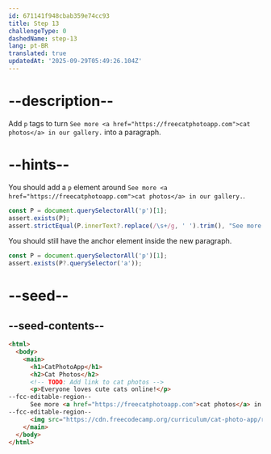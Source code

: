 ```yaml
---
id: 671141f948cbab359e74cc93
title: Step 13
challengeType: 0
dashedName: step-13
lang: pt-BR
translated: true
updatedAt: '2025-09-29T05:49:26.104Z'
---
```


# --description--

Add `p` tags to turn `See more <a href="https://freecatphotoapp.com">cat photos</a> in our gallery.` into a paragraph.

# --hints--

You should add a `p` element around `See more <a href="https://freecatphotoapp.com">cat photos</a> in our gallery.`.

```js
const P = document.querySelectorAll('p')[1];
assert.exists(P);
assert.strictEqual(P.innerText?.replace(/\s+/g, ' ').trim(), "See more cat photos in our gallery.");
```

You should still have the anchor element inside the new paragraph.

```js
const P = document.querySelectorAll('p')[1];
assert.exists(P?.querySelector('a'));
```

# --seed--

## --seed-contents--

```html
<html>
  <body>
    <main>
      <h1>CatPhotoApp</h1>
      <h2>Cat Photos</h2>
      <!-- TODO: Add link to cat photos -->
      <p>Everyone loves cute cats online!</p>
--fcc-editable-region--
      See more <a href="https://freecatphotoapp.com">cat photos</a> in our gallery.
--fcc-editable-region--
      <img src="https://cdn.freecodecamp.org/curriculum/cat-photo-app/relaxing-cat.jpg" alt="A cute orange cat lying on its back.">
    </main>
  </body>
</html>
```
